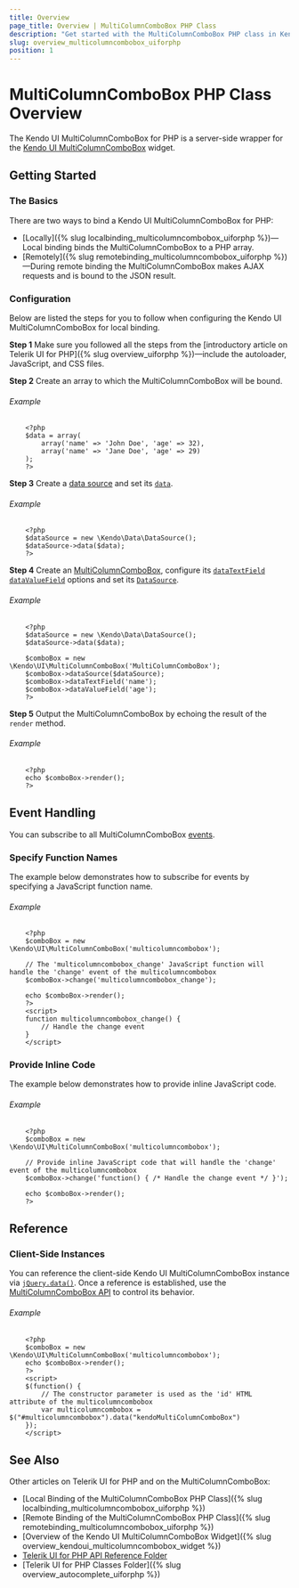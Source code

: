 ```yaml
---
title: Overview
page_title: Overview | MultiColumnComboBox PHP Class
description: "Get started with the MultiColumnComboBox PHP class in Kendo UI."
slug: overview_multicolumncombobox_uiforphp
position: 1
---
```


# MultiColumnComboBox PHP Class Overview

The Kendo UI MultiColumnComboBox for PHP is a server-side wrapper for the [Kendo UI MultiColumnComboBox](/api/javascript/ui/multicolumncombobox) widget.

## Getting Started

### The Basics

There are two ways to bind a Kendo UI MultiColumnComboBox for PHP:

* [Locally]({% slug localbinding_multicolumncombobox_uiforphp %})&mdash;Local binding binds the MultiColumnComboBox to a PHP array.
* [Remotely]({% slug remotebinding_multicolumncombobox_uiforphp %})&mdash;During remote binding the MultiColumnComboBox makes AJAX requests and is bound to the JSON result.

### Configuration

Below are listed the steps for you to follow when configuring the Kendo UI MultiColumnComboBox for local binding.

**Step 1** Make sure you followed all the steps from the [introductory article on Telerik UI for PHP]({% slug overview_uiforphp %})&mdash;include the autoloader, JavaScript, and CSS files.

**Step 2** Create an array to which the MultiColumnComboBox will be bound.

###### Example

        <?php
        $data = array(
            array('name' => 'John Doe', 'age' => 32),
            array('name' => 'Jane Doe', 'age' => 29)
        );
        ?>
**Step 3** Create a [data source](/api/php/Kendo/Data/DataSource) and set its [`data`](/api/php/Kendo/Data/DataSource#data).

###### Example

        <?php
        $dataSource = new \Kendo\Data\DataSource();
        $dataSource->data($data);
        ?>

**Step 4** Create an [MultiColumnComboBox](/api/php/Kendo/UI/MultiColumnComboBox), configure its [`dataTextField`](/api/php/Kendo/UI/MultiColumnComboBox#datatextfield) [`dataValueField`](/api/php/Kendo/UI/MultiColumnComboBox#datavaluefield) options and set its [`DataSource`](/api/php/Kendo/UI/AutoComplete#datasource).

###### Example

        <?php
        $dataSource = new \Kendo\Data\DataSource();
        $dataSource->data($data);

        $comboBox = new \Kendo\UI\MultiColumnComboBox('MultiColumnComboBox');
        $comboBox->dataSource($dataSource);
        $comboBox->dataTextField('name');
        $comboBox->dataValueField('age');
        ?>

**Step 5** Output the MultiColumnComboBox by echoing the result of the `render` method.

###### Example

        <?php
        echo $comboBox->render();
        ?>

## Event Handling

You can subscribe to all MultiColumnComboBox [events](https://docs.telerik.com/kendo-ui/api/javascript/ui/multicolumncombobox#events).

### Specify Function Names

The example below demonstrates how to subscribe for events by specifying a JavaScript function name.

###### Example

        <?php
        $comboBox = new \Kendo\UI\MultiColumnComboBox('multicolumncombobox');

        // The 'multicolumncombobox_change' JavaScript function will handle the 'change' event of the multicolumncombobox
        $comboBox->change('multicolumncombobox_change');

        echo $comboBox->render();
        ?>
        <script>
        function multicolumncombobox_change() {
            // Handle the change event
        }
        </script>

### Provide Inline Code

The example below demonstrates how to provide inline JavaScript code.

###### Example

        <?php
        $comboBox = new \Kendo\UI\MultiColumnComboBox('multicolumncombobox');

        // Provide inline JavaScript code that will handle the 'change' event of the multicolumncombobox
        $comboBox->change('function() { /* Handle the change event */ }');

        echo $comboBox->render();
        ?>

<!--*-->
## Reference

### Client-Side Instances

You can reference the client-side Kendo UI MultiColumnComboBox instance via [`jQuery.data()`](http://api.jquery.com/jQuery.data/). Once a reference is established, use the [MultiColumnComboBox API](/api/javascript/ui/multicolumncombobox#methods) to control its behavior.

###### Example

        <?php
        $comboBox = new \Kendo\UI\MultiColumnComboBox('multicolumncombobox');
        echo $comboBox->render();
        ?>
        <script>
        $(function() {
            // The constructor parameter is used as the 'id' HTML attribute of the multicolumncombobox
            var multicolumncombobox = $("#multicolumncombobox").data("kendoMultiColumnComboBox")
        });
        </script>

## See Also

Other articles on Telerik UI for PHP and on the MultiColumnComboBox:

* [Local Binding of the MultiColumnComboBox PHP Class]({% slug localbinding_multicolumncombobox_uiforphp %})
* [Remote Binding of the MultiColumnComboBox PHP Class]({% slug remotebinding_multicolumncombobox_uiforphp %})
* [Overview of the Kendo UI MultiColumnComboBox Widget]({% slug overview_kendoui_multicolumncombobox_widget %})
* [Telerik UI for PHP API Reference Folder](/api/php/Kendo/UI/AutoComplete)
* [Telerik UI for PHP Classes Folder]({% slug overview_autocomplete_uiforphp %})

